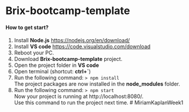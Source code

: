# Brix-bootcamp-template

#### How to get start?
1. Install **Node.js** https://nodejs.org/en/download/
2. Install **VS code** https://code.visualstudio.com/download
2. Reboot your PC.
3. Download **Brix-bootcamp-template** project.
4. Open the project folder in **VS code** 
5. Open terminal (shortcut: **ctrl+`**)
6. Run the following command: `> npm install`\
The project packages are now installed in the **node_modules** folder. 
7. Run the following command: `> npm start`\
Now your project is running at http://localhost:8080/. \
Use this command to run the project next time.
#   M i r i a m K a p l a n W e e k 1  
 
